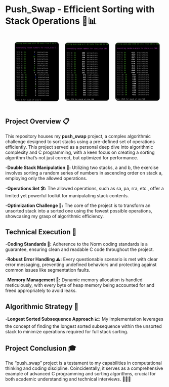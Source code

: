# Push_Swap - Efficient Sorting with Stack Operations 🔄📊

<div style="display:flex; justify-content:space-between;align-items:center; padding:20px;">
    <img style="width:30%; height:auto; border-radius:8px; margin: 0 10px;" src="https://github.com/ychaaibi/push_swap/blob/main/Readme/5_elements.png" alt="Image 1">
    <img style="width:30%; height:auto; border-radius:8px; margin: 0 10px;" src="https://github.com/ychaaibi/push_swap/blob/main/Readme/100_elements.png" alt="Image 2">
    <img style="width:30%; height:auto; border-radius:8px; margin: 0 10px;" src="https://github.com/ychaaibi/push_swap/blob/main/Readme/500_elements.png" alt="Image 3">
  </div>

## Project Overview 📋

This repository houses my **push_swap** project, a complex algorithmic challenge designed to sort stacks using a pre-defined set of operations efficiently. This project served as a personal deep dive into algorithmic complexity and C programming, with a keen focus on creating a sorting algorithm that’s not just correct, but optimized for performance.

-**Double Stack Manipulation 🔄:** Utilizing two stacks, a and b, the exercise involves sorting a random series of numbers in ascending order on stack a, employing only the allowed operations.

-**Operations Set 🛠️:** The allowed operations, such as sa, pa, rra, etc., offer a limited yet powerful toolkit for manipulating stack contents.

-**Optimization Challenge 🚀:** The core of the project is to transform an unsorted stack into a sorted one using the fewest possible operations, showcasing my grasp of algorithmic efficiency.

## Technical Execution 🔧

-**Coding Standards 📜:** Adherence to the Norm coding standards is a guarantee, ensuring clean and readable C code throughout the project.

-**Robust Error Handling ⚠️:** Every questionable scenario is met with clear error messaging, preventing undefined behaviors and protecting against common issues like segmentation faults.

-**Memory Management 🧠:** Dynamic memory allocation is handled meticulously, with every byte of heap memory being accounted for and freed appropriately to avoid leaks.


## Algorithmic Strategy 🧩

-**Longest Sorted Subsequence Approach 📈:** My implementation leverages the concept of finding the longest sorted subsequence within the unsorted stack to minimize operations required for full stack sorting.


## Project Conclusion 🎓
The “push_swap” project is a testament to my capabilities in computational thinking and coding discipline. Coincidentally, it serves as a comprehensive example of advanced C programming and sorting algorithms, crucial for both academic understanding and technical interviews. 🚀👩‍💻
